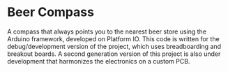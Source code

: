 # Beer Compass

A compass that always points you to the nearest beer store using the Arduino framework, developed on Platform IO. This code is written for the debug/development version of the project, which uses breadboarding and breakout boards. A second generation version of this project is also under development that harmonizes the electronics on a custom PCB.